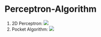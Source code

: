 # Perceptron-Algorithm
1. 2D Perceptron:
![](https://i.imgur.com/Hb2PN5R.png)
2. Pocket Algorithm: 
![](https://i.imgur.com/PXH5Vzj.png)


